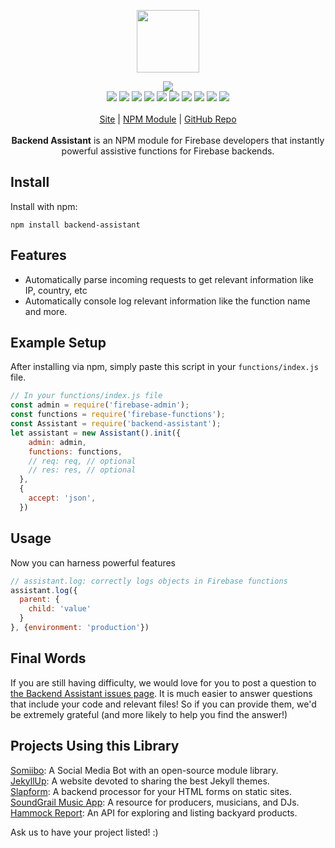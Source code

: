 <p align="center">
  <a href="https://cdn.itwcreativeworks.com/assets/itw-creative-works/images/logo/itw-creative-works-brandmark-black-x.svg">
    <img src="https://cdn.itwcreativeworks.com/assets/itw-creative-works/images/logo/itw-creative-works-brandmark-black-x.svg" width="100px">
  </a>
</p>

<p align="center">
  <img src="https://img.shields.io/github/package-json/v/itw-creative-works/backend-assistant.svg">
  <br>
  <img src="https://img.shields.io/david/itw-creative-works/backend-assistant.svg">
  <img src="https://img.shields.io/david/dev/itw-creative-works/backend-assistant.svg">
  <img src="https://img.shields.io/bundlephobia/min/backend-assistant.svg">
  <img src="https://img.shields.io/codeclimate/maintainability-percentage/itw-creative-works/backend-assistant.svg">
  <img src="https://img.shields.io/npm/dm/backend-assistant.svg">
  <img src="https://img.shields.io/node/v/backend-assistant.svg">
  <img src="https://img.shields.io/website/https/itwcreativeworks.com.svg">
  <img src="https://img.shields.io/github/license/itw-creative-works/backend-assistant.svg">
  <img src="https://img.shields.io/github/contributors/itw-creative-works/backend-assistant.svg">
  <img src="https://img.shields.io/github/last-commit/itw-creative-works/backend-assistant.svg">
  <br>
  <br>
  <a href="https://itwcreativeworks.com">Site</a> | <a href="https://www.npmjs.com/package/backend-assistant">NPM Module</a> | <a href="https://github.com/itw-creative-works/backend-assistant">GitHub Repo</a>
  <br>
  <br>
  <strong>Backend Assistant</strong> is an NPM module for Firebase developers that instantly powerful assistive functions for Firebase backends.
</p>

## Install
Install with npm:
```shell
npm install backend-assistant
```

## Features
* Automatically parse incoming requests to get relevant information like IP, country, etc
* Automatically console log relevant information like the function name and more.

## Example Setup
After installing via npm, simply paste this script in your `functions/index.js` file.
```js
// In your functions/index.js file
const admin = require('firebase-admin');
const functions = require('firebase-functions');
const Assistant = require('backend-assistant');
let assistant = new Assistant().init({
    admin: admin,
    functions: functions,
    // req: req, // optional
    // res: res, // optional
  },
  {
    accept: 'json',
  })
```
## Usage
Now you can harness powerful features
```js
// assistant.log: correctly logs objects in Firebase functions
assistant.log({
  parent: {
    child: 'value'
  }
}, {environment: 'production'})
```

## Final Words
If you are still having difficulty, we would love for you to post a question to [the Backend Assistant issues page](https://github.com/itw-creative-works/backend-assistant/issues). It is much easier to answer questions that include your code and relevant files! So if you can provide them, we'd be extremely grateful (and more likely to help you find the answer!)

## Projects Using this Library
[Somiibo](https://somiibo.com/): A Social Media Bot with an open-source module library. <br>
[JekyllUp](https://jekyllup.com/): A website devoted to sharing the best Jekyll themes. <br>
[Slapform](https://slapform.com/): A backend processor for your HTML forms on static sites. <br>
[SoundGrail Music App](https://app.soundgrail.com/): A resource for producers, musicians, and DJs. <br>
[Hammock Report](https://hammockreport.com/): An API for exploring and listing backyard products. <br>

Ask us to have your project listed! :)
